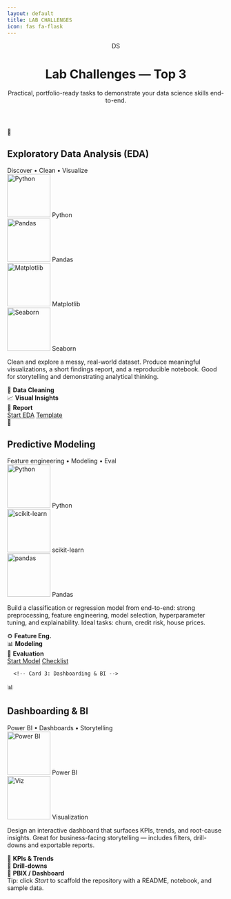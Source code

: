 ```yaml
---
layout: default
title: LAB CHALLENGES
icon: fas fa-flask
---
```

  <div class="wrap" role="main">
    <header>
      <div class="brand">DS</div>
      <div>
        <h1>Lab Challenges — Top 3</h1>
        <p class="lead">Practical, portfolio-ready tasks to demonstrate your data science skills end-to-end.</p>
      </div>
    </header>

<section class="grid" aria-label="Top 3 lab challenges">
     <!-- Card 1: EDA -->
<article class="card" aria-labelledby="eda-title">
        <div class="head">
          <div class="icon-circle">🧭</div>
          <div>
            <h2 id="eda-title" class="card-title">Exploratory Data Analysis (EDA)</h2>
            <div class="chip">Discover • Clean • Visualize</div>
          </div>
        </div>

<div class="tech" aria-hidden="false">
          <div class="tag tech-item"><img src="https://www.python.org/static/community_logos/python-logo.png" width="100" alt="Python"/> Python</div>
          <div class="tag tech-item"><img src="https://upload.wikimedia.org/wikipedia/commons/e/ed/Pandas_logo.svg" width="100" alt="Pandas"/> Pandas</div>
          <div class="tag tech-item"><img src="https://matplotlib.org/_static/images/logo2.svg" width="100" alt="Matplotlib"/> Matplotlib</div>
          <div class="tag tech-item"><img src="https://seaborn.pydata.org/_static/logo-wide-lightbg.svg" width="100" alt="Seaborn"/> Seaborn</div>
        </div>

<p class="desc">
          Clean and explore a messy, real-world dataset. Produce meaningful visualizations, a short findings report, and a
          reproducible notebook. Good for storytelling and demonstrating analytical thinking.
        </p>

<div class="kpis" aria-hidden="false">
          <div class="kpi">📂 <strong>Data Cleaning</strong></div>
          <div class="kpi">📈 <strong>Visual Insights</strong></div>
          <div class="kpi">📝 <strong>Report</strong></div>
        </div>

 <div class="actions">
          <a class="btn" href="#" title="Start EDA project">Start EDA</a>
          <a class="btn ghost" href="#" title="See EDA template">Template</a>
        </div>
      </article>

 <!-- Card 2: Predictive Modeling -->
<article class="card" aria-labelledby="predictive-title">
        <div class="head">
          <div class="icon-circle">🤖</div>
          <div>
            <h2 id="predictive-title" class="card-title">Predictive Modeling</h2>
            <div class="chip">Feature engineering • Modeling • Eval</div>
          </div>
        </div>

<div class="tech">
          <div class="tag tech-item"><img src="https://www.python.org/static/community_logos/python-logo.png" width="100" alt="Python"/> Python</div>
          <div class="tag tech-item"><img src="https://upload.wikimedia.org/wikipedia/commons/0/05/Scikit_learn_logo_small.svg" width="100"  alt="scikit-learn"/> scikit-learn</div>
          <div class="tag tech-item"><img src="https://pandas.pydata.org/static/img/pandas.svg" width="100" alt="pandas"/> Pandas</div>
        </div>

<p class="desc">
          Build a classification or regression model from end-to-end: strong preprocessing, feature engineering,
          model selection, hyperparameter tuning, and explainability. Ideal tasks: churn, credit risk, house prices.
        </p>

<div class="kpis">
          <div class="kpi">⚙️ <strong>Feature Eng.</strong></div>
          <div class="kpi">📊 <strong>Modeling</strong></div>
          <div class="kpi">📐 <strong>Evaluation</strong></div>
        </div>

 <div class="actions">
          <a class="btn" href="#" title="Start Predictive Modeling project">Start Model</a>
          <a class="btn ghost" href="#" title="Model checklist">Checklist</a>
        </div>
      </article>

      <!-- Card 3: Dashboarding & BI -->
<article class="card" aria-labelledby="dashboard-title">
        <div class="head">
          <div class="icon-circle">📊</div>
          <div>
            <h2 id="dashboard-title" class="card-title">Dashboarding & BI</h2>
            <div class="chip">Power BI • Dashboards • Storytelling</div>
          </div>
        </div>

<div class="tech">
          <div class="tag tech-item"><img src="https://upload.wikimedia.org/wikipedia/commons/c/cf/New_Power_BI_Logo.svg" width="100" alt="Power BI"/> Power BI</div>
          <div class="tag tech-item"><img src="https://matplotlib.org/_static/images/logo2.svg" width="100" alt="Viz"/> Visualization</div>
        </div>

<p class="desc">
          Design an interactive dashboard that surfaces KPIs, trends, and root-cause insights. Great for business-facing storytelling —
          includes filters, drill-downs and exportable reports.
        </p>

<div class="kpis">
          <div class="kpi">🏨 <strong>KPIs & Trends</strong></div>
          <div class="kpi">🔎 <strong>Drill-downs</strong></div>
          <div class="kpi">📁 <strong>PBIX / Dashboard</strong></div>
        </div>

<div class="actions">
        </div>
      </article>

 </section>

<div class="footer-note">
      Tip: click <em>Start</em> to scaffold the repository with a README, notebook, and sample data.
    </div>
  </div>
